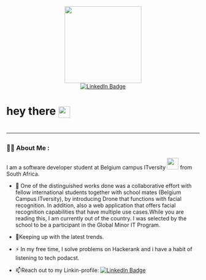 <div id="header" align="center">
  <img src="https://media.giphy.com/media/gjrYDwbjnK8x36xZIO/giphy.gif" width="200"/>
</div>

<div id="badges" align="center">

  
  <a href="https://www.linkedin.com/in/odirile-dire-20144a239/">
    <img src="https://img.shields.io/badge/LinkedIn-blue?style=for-the-badge&logo=linkedin&logoColor=white" alt="LinkedIn Badge"/>
  </a>
  </div>
  
<h1>
  hey there
  <img src="https://media.giphy.com/media/hvRJCLFzcasrR4ia7z/giphy.gif" width="30px" align="center"/>
<h1>
  
  ---

### :man_technologist: About Me :
  
  I am a software developer student at Belgium campus ITversity <img src="https://media.giphy.com/media/WUlplcMpOCEmTGBtBW/giphy.gif" width="30"> from South Africa.
  - :telescope: One of the distinguished works done was a collaborative
effort with fellow international students together with school
mates (Belgium Campus ITversity), by introducing Drone that
functions with facial recognition. In addition, also a web
application that offers facial recognition capabilities that
have multiple use cases.While you are reading this, I am currently out of the country. I was selected by the school to be a participant in the Global Minor IT Program.


- :seedling:Keeping up with the latest trends.

- :zap: In my free time, I solve problems on Hackerank and i have a habit of listening to tech podacst.

- :mailbox:Reach out to my Linkin-profile: <a href="https://www.linkedin.com/in/odirile-dire-20144a239/">
    <img src="https://img.shields.io/badge/LinkedIn-blue?style=for-the-badge&logo=linkedin&logoColor=white" alt="LinkedIn Badge"/>
  </a>

